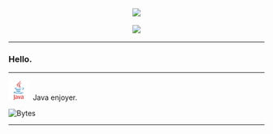 <div id="header" align="center">
  <img src="https://media.discordapp.net/attachments/937814680494297111/938241553518956604/879958317470986300.gif" />
  <p align="center">
    <img src="https://count.getloli.com/get/@SquareTetrisBlock?theme=rule34" />
  </p>
</div>

---

### Hello.

---

<div id="java" align="left">
	<img src="https://github.com/devicons/devicon/blob/master/icons/java/java-original-wordmark.svg" title="Java" alt="Java" width="40" height="40"/>&nbsp;
	Java enjoyer.
</div>

![Bytes](https://github-readme-stats.vercel.app/api/top-langs/?username=squaretetrisblock&layout=compact&theme=vision-friendly-dark)

---
